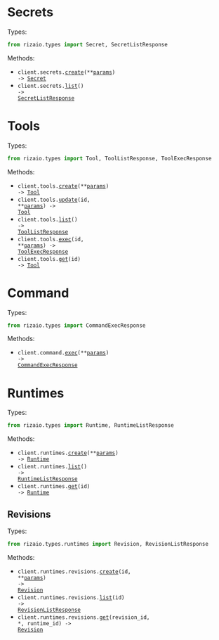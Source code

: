 # Secrets

Types:

```python
from rizaio.types import Secret, SecretListResponse
```

Methods:

- <code title="post /v1/secrets">client.secrets.<a href="./src/rizaio/resources/secrets.py">create</a>(\*\*<a href="src/rizaio/types/secret_create_params.py">params</a>) -> <a href="./src/rizaio/types/secret.py">Secret</a></code>
- <code title="get /v1/secrets">client.secrets.<a href="./src/rizaio/resources/secrets.py">list</a>() -> <a href="./src/rizaio/types/secret_list_response.py">SecretListResponse</a></code>

# Tools

Types:

```python
from rizaio.types import Tool, ToolListResponse, ToolExecResponse
```

Methods:

- <code title="post /v1/tools">client.tools.<a href="./src/rizaio/resources/tools.py">create</a>(\*\*<a href="src/rizaio/types/tool_create_params.py">params</a>) -> <a href="./src/rizaio/types/tool.py">Tool</a></code>
- <code title="post /v1/tools/{id}">client.tools.<a href="./src/rizaio/resources/tools.py">update</a>(id, \*\*<a href="src/rizaio/types/tool_update_params.py">params</a>) -> <a href="./src/rizaio/types/tool.py">Tool</a></code>
- <code title="get /v1/tools">client.tools.<a href="./src/rizaio/resources/tools.py">list</a>() -> <a href="./src/rizaio/types/tool_list_response.py">ToolListResponse</a></code>
- <code title="post /v1/tools/{id}/execute">client.tools.<a href="./src/rizaio/resources/tools.py">exec</a>(id, \*\*<a href="src/rizaio/types/tool_exec_params.py">params</a>) -> <a href="./src/rizaio/types/tool_exec_response.py">ToolExecResponse</a></code>
- <code title="get /v1/tools/{id}">client.tools.<a href="./src/rizaio/resources/tools.py">get</a>(id) -> <a href="./src/rizaio/types/tool.py">Tool</a></code>

# Command

Types:

```python
from rizaio.types import CommandExecResponse
```

Methods:

- <code title="post /v1/execute">client.command.<a href="./src/rizaio/resources/command.py">exec</a>(\*\*<a href="src/rizaio/types/command_exec_params.py">params</a>) -> <a href="./src/rizaio/types/command_exec_response.py">CommandExecResponse</a></code>

# Runtimes

Types:

```python
from rizaio.types import Runtime, RuntimeListResponse
```

Methods:

- <code title="post /v1/runtimes">client.runtimes.<a href="./src/rizaio/resources/runtimes/runtimes.py">create</a>(\*\*<a href="src/rizaio/types/runtime_create_params.py">params</a>) -> <a href="./src/rizaio/types/runtime.py">Runtime</a></code>
- <code title="get /v1/runtimes">client.runtimes.<a href="./src/rizaio/resources/runtimes/runtimes.py">list</a>() -> <a href="./src/rizaio/types/runtime_list_response.py">RuntimeListResponse</a></code>
- <code title="get /v1/runtimes/{id}">client.runtimes.<a href="./src/rizaio/resources/runtimes/runtimes.py">get</a>(id) -> <a href="./src/rizaio/types/runtime.py">Runtime</a></code>

## Revisions

Types:

```python
from rizaio.types.runtimes import Revision, RevisionListResponse
```

Methods:

- <code title="post /v1/runtimes/{id}/revisions">client.runtimes.revisions.<a href="./src/rizaio/resources/runtimes/revisions.py">create</a>(id, \*\*<a href="src/rizaio/types/runtimes/revision_create_params.py">params</a>) -> <a href="./src/rizaio/types/runtimes/revision.py">Revision</a></code>
- <code title="get /v1/runtimes/{id}/revisions">client.runtimes.revisions.<a href="./src/rizaio/resources/runtimes/revisions.py">list</a>(id) -> <a href="./src/rizaio/types/runtimes/revision_list_response.py">RevisionListResponse</a></code>
- <code title="get /v1/runtimes/{runtime_id}/revisions/{revision_id}">client.runtimes.revisions.<a href="./src/rizaio/resources/runtimes/revisions.py">get</a>(revision_id, \*, runtime_id) -> <a href="./src/rizaio/types/runtimes/revision.py">Revision</a></code>
